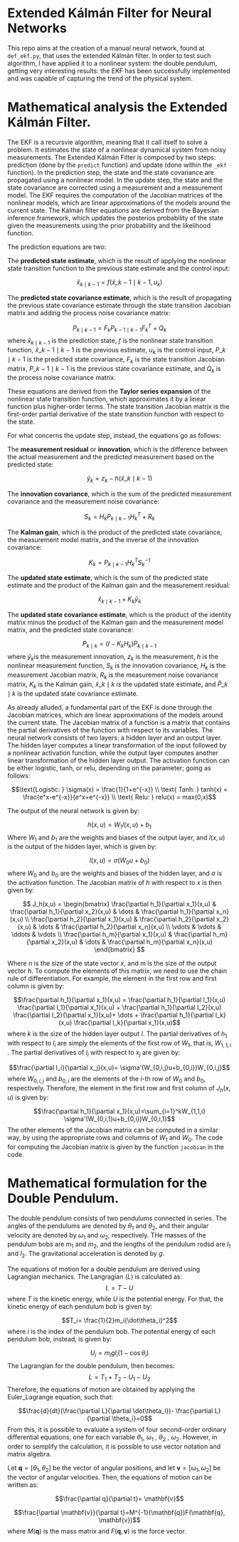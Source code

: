 # Extended Kálmán Filter for Neural Networks

This repo aims at the creation of a manual neural network, found at `def_ekf.py`, that uses the extended Kálmán filter. In order to test such algorithm, I have applied it to a nonlinear system: the double pendulum, getting very interesting results: the EKF has been successfully implemented and was capable of capturing the trend of the physical system.

# Mathematical analysis the Extended Kálmán Filter.

The EKF is a recursvie algorithm, meaning that it call itself to solve a problem. It estimates the state of a nonlinear dynamical system from noisy measurements. The Extended Kálmán Filter is composed by two steps: prediction (done by the `predict` function) and update (done within the `_ekf` function). In the prediction step, the state and the state covariance are propagated using a nonlinear model. In the update step, the state and the state covariance are corrected using a measurement and a measurement model. The EKF requires the computation of the Jacobian matrices of the nonlinear models, which are linear approximations of the models around the current state. The Kálmán filter equations are derived from the Bayesian inference framework, which updates the posterios probability of the state given the measurements using the prior probability and the likelihood function.

The prediction equations are two: 

The **predicted state estimate**, which is the result of applying the nonlinear state transition function to the previous state estimate and the control input:

$$\hat{x}_{k \mid k-1}=f(\hat{x}\_{k-1 \mid k-1}, u_k)$$

The **predicted state covariance estimate**, which is the result of propagating the previous state covariance estimate through the state transition Jacobian matrix and adding the process noise covariance matrix:

$$P_{k \mid k-1} = F_kP_{k-1 \mid k-1}F_k^T+Q_k$$ where $\hat{x}_{k \mid k-1}$ is the prediction state, $f$ is the nonlinear state transition function, $\hat{x}\_{k-1 \mid k-1}$ is the previous estimate, $u_k$ is the control input, $P\_{k \mid k-1}$ is the predicted state covariance, $F_k$ is the state transition Jacobian matrix, $P\_{k-1 \mid k-1}$ is the previous state covariance estimate, and $Q_k$ is the process noise covariance matrix. 

These equations are derived from the **Taylor series expansion** of the nonlinear state transition function, which approximates it by a linear function plus higher-order terms. The state transition Jacobian matrix is the first-order partial derivative of the state transition function with respect to the state.

For what concerns the update step, instead, the equations go as follows:

The **measurement residual** or **innovation**, which is the difference between the actual measurement and the predicted measurement based on the predicted state:

$$\tilde{y}_k=z_k-h(\hat{x}\_{k \mid k-1})$$

The **innovation covariance**, which is the sum of the predicted measurement covariance and the measurement noise covariance:

$$S_k=H_kP_{k \mid k-1}H_k^T+R_k$$

The **Kalman gain**, which is the product of the predicted state covariance, the measurement model matrix, and the inverse of the innovation covariance:

$$K_k=P_{k \mid k-1}H_k^TS_k^{-1}$$

The **updated state estimate**, which is the sum of the predicted state estimate and the product of the Kalman gain and the measurement residual:

$$\hat{x}_{k \mid k-1}+K_k \tilde{y}_k$$

The **updated state covariance estimate**, which is the product of the identity matrix minus the product of the Kalman gain and the measurement model matrix, and the predicted state covariance:

$$P_{k \mid k} = (I-K_kH_k)P_{k \mid k-1}$$ where $\tilde{y}_k$​ is the measurement innovation, $z_k$​ is the measurement, $h$ is the nonlinear measurement function, $S_k$​ is the innovation covariance, $H_k$​ is the measurement Jacobian matrix, $R_k$​ is the measurement noise covariance matrix, $K_k$​ is the Kalman gain, $\hat{x}\_{k \mid k}$​ is the updated state estimate, and $\hat{P}\_{k \mid k}$​ is the updated state covariance estimate.

As already alluded, a fundamental part of the EKF is done through the Jacobian matrices, which are linear approximations of the models around the current state. The Jacobian matrix of a function is a matrix that contains the partial derivatives of the function with respect to its variables. The neural network consists of two layers: a hidden layer and an output layer. The hidden layer computes a linear transformation of the input followed by a nonlinear activation function, while the output layer computes another linear transformation of the hidden layer output. The activation function can be either logistic, tanh, or relu, depending on the parameter; going as follows:

$$\text{Logistic: } \sigma(x) = \frac{1}{1+e^{-x}} \\
\text{ Tanh: } tanh(x) = \frac{e^x-e^{-x}}{e^x+e^{-x}} \\
\text{ Relu: } relu(x) = max(0,x)$$

The output of the neural network is given by:

$$h(x,u) = W_1l(x,u)+b_1$$ Where $W_1$ and $b_1$ are the weights and biases of the output layer, and $l(x,u)$ is the output of the hidden layer, which is given by:

$$l(x,u)= \sigma(W_0u+b_0)$$ where $W_0$ and $b_0$ are the weights and biases of the hidden layer, and $\sigma$ is the activation function. The Jacobian matrix of $h$ with respect to $x$ is then given by:

$$
J_h(x,u) = \begin{bmatrix}
    \frac{\partial h_1}{\partial x_1}(x,u) & \frac{\partial h_1}{\partial x_2}(x,u) & \dots & \frac{\partial h_1}{\partial x_n}(x,u) \\
    \frac{\partial h_2}{\partial x_1}(x,u) & \frac{\partial h_2}{\partial x_2}(x,u) & \dots & \frac{\partial h_2}{\partial x_n}(x,u) \\
    \vdots & \vdots & \ddots & \vdots \\
    \frac{\partial h_m}{\partial x_1}(x,u) & \frac{\partial h_m}{\partial x_2}(x,u) & \dots & \frac{\partial h_m}{\partial x_n}(x,u)
\end{bmatrix}
$$
 
Where $n$ is the size of the state vector $x$, and m is the size of the output vector $h$. To compute the elements of this matrix, we need to use the chain rule of differentiation. For example, the element in the first row and first column is given by: 

$$\frac{\partial h_1}{\partial x_1}(x,u) = \frac{\partial h_1}{\partial l_1}(x,u) \frac{\partial l_1}{\partial x_1}(x,u) + \frac{\partial h_1}{\partial l_2}(x,u) \frac{\partial l_2}{\partial x_1}(x,u)+ \dots + \frac{\partial h_1}{\partial l_k}(x,u) \frac{\partial l_k}{\partial x_1}(x,u)$$ where $k$ is the size of the hidden layer output $l$. The partial derivatives of $h_1​$ with respect to $l_i$​ are simply the elements of the first row of $W_1$​, that is, $W_{1,1,i}$​. The partial derivatives of $l_i$​ with respect to $x_j​$ are given by:

$$\frac{\partial l_i}{\partial x_j}(x,u)= \sigma'(W_{0,i,j}u+b_{0,i})W_{0,i,j}$$ where $W_{0,i,j}$ and $b_{0,i}$ are the elements of the $i$-th row of $W_0$ and $b_0$, respectively. Therefore, the element in the first row and first column of $J_h​(x,u)$ is given by:

$$\frac{\partial h_1}{\partial x_1}(x,u)=\sum_{i=1}^kW_{1,1,i} \sigma'(W_{0,i,1}u+b_{0,i})W_{0,i,1}$$ The other elements of the Jacobian matrix can be computed in a similar way, by using the appropriate rows and columns of $W_1$​ and $W_0​$. The code for computing the Jacobian matrix is given by the function `jacobian` in the code.

# Mathematical formulation for the Double Pendulum.

The double pendulum consists of two pendulums connected in series. The angles of the pendulums are denoted by $\theta_1$ and $\theta_2$, and their angular velocity are denoted by $\omega_1$ and $\omega_2$, respectively. THe masses of the pendulum bobs are $m_1$ and $m_2$, and the lengths of the pendulum rodsd are $l_1$ and $l_2$. The gravitational acceleration is denoted by $g$.

The equations of motion for a double pendulum are derived using Lagrangian mechanics. The Langragian ($L$) is calculated as: $$L=T-U$$ where $T$ is the kinetic energy, while $U$ is the potential energy. For that, the kinetic energy of each pendulum bob is given by:

$$T_i= \frac{1}{2}m_i(\dot\theta_i)^2$$ where $i$ is the index of the pendulum bob. The potential energy of each pendulum bob, instead, is given by:

$$U_i=m_igl_i(1- \cos{\theta_i})$$ The Lagrangian for the double pendulum, then becomes: $$L=T_1+T_2-U_1-U_2$$ Therefore, the equations of motion are obtained by applying the Euler_Lagrange equation, such that: 

$$\frac{d}{dt}(\frac{\partial L}{\partial \dot\theta_i})- \frac{\partial L}{\partial \theta_i}=0$$ From this, it is possible to evaluate a system of four second-order ordinary differential equations, one for each variable $\theta_1$, $\omega_1$  , $\theta_2$ , $\omega_2$. However, in order to semplify the calculation, it is possible to use vector notation and matrix algebra. 

Let $\mathbf{q} =[\theta_1, \theta_2]$ be the vector of angular positions, and let $\mathbf{v}=[\omega_1, \omega_2]$ be the vector of angular velocities. Then, the equations of motion can be written as:

$$\frac{\partial q}{\partial t}= \mathbf{v}$$

$$\frac{\partial \mathbf{v}}{\partial t}=M^{-1}(\mathbf{q})F(\mathbf{q}, \mathbf{v})$$ where $M(\mathbf{q})$ is the mass matrix and $F(\mathbf{q}, \mathbf{v})$ is the force vector.






